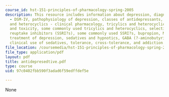 ```yaml
---
course_id: hst-151-principles-of-pharmacology-spring-2005
description: This resource includes information about depression, diagnosis of depression
  - DSM-IV, pathophysiology of depression, classes of antidepressants, tricyclics
  and heterocyclics - clinical pharmacology, tricylics and heterocyclics - pharmacokinetics
  and toxicity, some commonly used tricylics and heterocyclics, selective serotonin
  reuptake inhibitors (SSRI?s), some commonly used SSRI?s, bupropion, MAO inhibitors,
  treatment of depression, sedatives and hypnotics, GABA (?-aminobutyric acid), barbiturates,
  clinical use of sedatives, tolerance, cross-tolerance, and addiction.
file_location: /coursemedia/hst-151-principles-of-pharmacology-spring-2005/97c0402fbb590f3adad6f59edffdef5e_antidepresedtive.pdf
file_type: application/pdf
layout: pdf
title: antidepresedtive.pdf
type: course
uid: 97c0402fbb590f3adad6f59edffdef5e

---
```

None